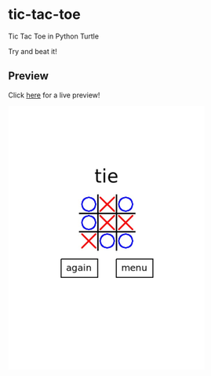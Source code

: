 # tic-tac-toe
Tic Tac Toe in Python Turtle

Try and beat it!

## Preview
Click [here](https://jkhamanishi.github.io/tic-tac-toe) for a live preview!

<img src="docs/media/preview.jpg" alt="Interface" width="400"/>